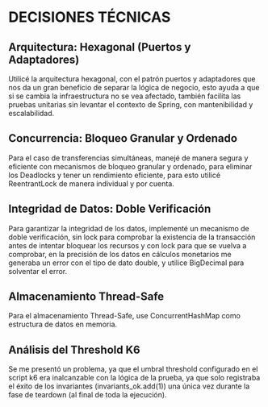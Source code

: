 # DECISIONES TÉCNICAS

## Arquitectura: Hexagonal (Puertos y Adaptadores)

Utilicé la arquitectura hexagonal, con el patrón puertos y adaptadores que nos da un gran beneficio de separar la lógica de negocio, esto ayuda a que si se cambia la infraestructura no se vea afectado, también facilita las pruebas unitarias sin levantar el contexto de Spring, con mantenibilidad y escalabilidad.

## Concurrencia: Bloqueo Granular y Ordenado

Para el caso de transferencias simultáneas, manejé de manera segura y eficiente con mecanismos de bloqueo granular y ordenado, para eliminar los Deadlocks y tener un rendimiento eficiente, para esto utilicé ReentrantLock de manera individual y por cuenta.

## Integridad de Datos: Doble Verificación

Para garantizar la integridad de los datos, implementé un mecanismo de doble verificación, sin lock para comprobar la existencia de la transacción antes de intentar bloquear los recursos y con lock para que se vuelva a comprobar, en la precisión de los datos en cálculos monetarios me generaba un error con el tipo de dato double, y utilice BigDecimal para solventar el error.

## Almacenamiento Thread-Safe

Para el almacenamiento Thread-Safe, use ConcurrentHashMap como estructura de datos en memoria.

## Análisis del Threshold K6

Se me presentó un problema, ya que el umbral threshold configurado en el script k6 era inalcanzable con la lógica de la prueba, ya que solo registraba el éxito de los invariantes (invariants_ok.add(1)) una única vez durante la fase de teardown (al final de toda la ejecución).
